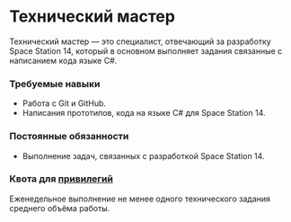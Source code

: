 # Технический мастер

Технический мастер — это специалист, отвечающий за разработку Space Station 14, который в основном выполняет задания связанные с написанием кода языке C#.

### Требуемые навыки

- Работа с Git и GitHub.
- Написания прототипов, кода на языке C# для Space Station 14.

### Постоянные обязанности

- Выполнение задач, связанных с разработкой Space Station 14.

### Квота для [привилегий](../../privilege.md)
Еженедельное выполнение не менее одного технического задания среднего объёма работы.